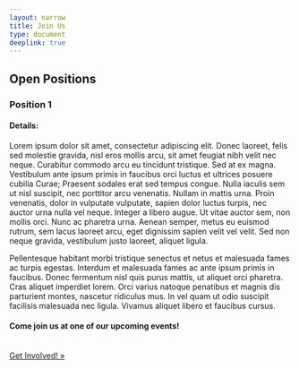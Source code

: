 ```yaml
---
layout: narrow
title: Join Us
type: document
deeplink: true
---
```


## Open Positions

### Position 1

#### Details: 

Lorem ipsum dolor sit amet, consectetur adipiscing elit. Donec laoreet, felis sed molestie gravida, nisl eros mollis arcu, sit amet feugiat nibh velit nec neque. Curabitur commodo arcu eu tincidunt tristique. Sed at ex magna. Vestibulum ante ipsum primis in faucibus orci luctus et ultrices posuere cubilia Curae; Praesent sodales erat sed tempus congue. Nulla iaculis sem ut nisl suscipit, nec porttitor arcu venenatis. Nullam in mattis urna. Proin venenatis, dolor in vulputate vulputate, sapien dolor luctus turpis, nec auctor urna nulla vel neque. Integer a libero augue. Ut vitae auctor sem, non mollis orci. Nunc ac pharetra urna. Aenean semper, metus eu euismod rutrum, sem lacus laoreet arcu, eget dignissim sapien velit vel velit. Sed non neque gravida, vestibulum justo laoreet, aliquet ligula.

Pellentesque habitant morbi tristique senectus et netus et malesuada fames ac turpis egestas. Interdum et malesuada fames ac ante ipsum primis in faucibus. Donec fermentum nisl quis purus mattis, ut aliquet orci pharetra. Cras aliquet imperdiet lorem. Orci varius natoque penatibus et magnis dis parturient montes, nascetur ridiculus mus. In vel quam ut odio suscipit facilisis malesuada nec ligula. Vivamus aliquet libero et faucibus cursus.


#### Come join us at one of our upcoming events!

<br>
        <a target="_blank" href="https://forms.gle/SpCTwWxsDdmsB6kj6" class="usa-button">Get Involved! »</a>
<br>
